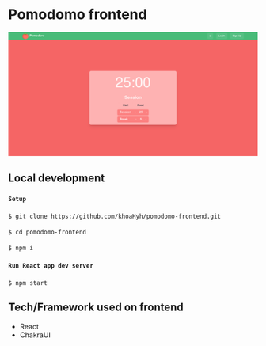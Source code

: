 # Pomodomo frontend

![demo](./src/assets/app-screenshot.png)

## Local development   

#### `Setup`
```shell
$ git clone https://github.com/khoaHyh/pomodomo-frontend.git

$ cd pomodomo-frontend

$ npm i
```

#### `Run React app dev server`
```shell
$ npm start
```

## Tech/Framework used on frontend

  * React
  * ChakraUI
